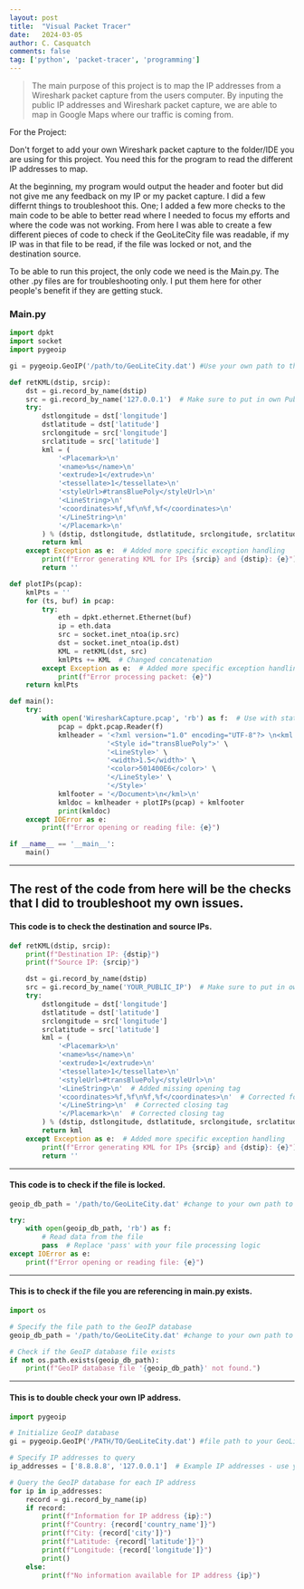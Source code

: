 ```yaml
---
layout: post
title:  "Visual Packet Tracer"
date:   2024-03-05
author: C. Casquatch
comments: false
tag: ['python', 'packet-tracer', 'programming']
---
```


> The main purpose of this project is to map the IP addresses from a Wireshark packet capture from the users computer. By inputing the public IP addresses and Wireshark packet capture, we are able to map in Google Maps where our traffic is coming from.


For the Project:

Don't forget to add your own Wireshark packet capture to the folder/IDE you are using for this project. You need this for the program to read the different IP addresses to map.

At the beginning, my program would output the header and footer but did not give me any feedback on my IP or my packet capture. I did a few differnt things to troubleshoot this. 
One; I added a few more checks to the main code to be able to better read where I needed to focus my efforts and where the code was not working. 
From here I was able to create a few different pieces of code to check if the GeoLiteCity file was readable, if my IP was in that file to be read, if the file was locked or not, and the destination source.

To be able to run this project, the only code we need is the Main.py. The other .py files are for troubleshooting only. I put them here for other people's benefit if they are getting stuck.

### Main.py
```python
import dpkt
import socket
import pygeoip

gi = pygeoip.GeoIP('/path/to/GeoLiteCity.dat') #Use your own path to the file

def retKML(dstip, srcip):
    dst = gi.record_by_name(dstip)
    src = gi.record_by_name('127.0.0.1')  # Make sure to put in own Public IP
    try:
        dstlongitude = dst['longitude']
        dstlatitude = dst['latitude']
        srclongitude = src['longitude']
        srclatitude = src['latitude']
        kml = (
            '<Placemark>\n'
            '<name>%s</name>\n'
            '<extrude>1</extrude>\n'
            '<tessellate>1</tessellate>\n'
            '<styleUrl>#transBluePoly</styleUrl>\n'
            '<LineString>\n'
            '<coordinates>%f,%f\n%f,%f</coordinates>\n'
            '</LineString>\n'
            '</Placemark>\n'
        ) % (dstip, dstlongitude, dstlatitude, srclongitude, srclatitude)
        return kml
    except Exception as e:  # Added more specific exception handling
        print(f"Error generating KML for IPs {srcip} and {dstip}: {e}")
        return ''

def plotIPs(pcap):
    kmlPts = ''
    for (ts, buf) in pcap:
        try:
            eth = dpkt.ethernet.Ethernet(buf)
            ip = eth.data
            src = socket.inet_ntoa(ip.src)
            dst = socket.inet_ntoa(ip.dst)
            KML = retKML(dst, src)
            kmlPts += KML  # Changed concatenation
        except Exception as e:  # Added more specific exception handling
            print(f"Error processing packet: {e}")
    return kmlPts

def main():
    try:
        with open('WiresharkCapture.pcap', 'rb') as f:  # Use with statement for file handling MAKE SURE TO ADD YOUR WIRESHARK FILE HERE*****
            pcap = dpkt.pcap.Reader(f)
            kmlheader = '<?xml version="1.0" encoding="UTF-8"?> \n<kml xmlns="http://www.opengis.net/kml/2.2">\n<Document>\n' \
                        '<Style id="transBluePoly">' \
                        '<LineStyle>' \
                        '<width>1.5</width>' \
                        '<color>501400E6</color>' \
                        '</LineStyle>' \
                        '</Style>'
            kmlfooter = '</Document>\n</kml>\n'
            kmldoc = kmlheader + plotIPs(pcap) + kmlfooter
            print(kmldoc)
    except IOError as e:
        print(f"Error opening or reading file: {e}")

if __name__ == '__main__':
    main()
```

* * * 

## The rest of the code from here will be the checks that I did to troubleshoot my own issues. 


#### This code is to check the destination and source IPs. 

```python
def retKML(dstip, srcip):
    print(f"Destination IP: {dstip}")
    print(f"Source IP: {srcip}")

    dst = gi.record_by_name(dstip)
    src = gi.record_by_name('YOUR_PUBLIC_IP')  # Make sure to put in own IP
    try:
        dstlongitude = dst['longitude']
        dstlatitude = dst['latitude']
        srclongitude = src['longitude']
        srclatitude = src['latitude']
        kml = (
            '<Placemark>\n'
            '<name>%s</name>\n'
            '<extrude>1</extrude>\n'
            '<tessellate>1</tessellate>\n'
            '<styleUrl>#transBluePoly</styleUrl>\n'
            '<LineString>\n'  # Added missing opening tag
            '<coordinates>%f,%f\n%f,%f</coordinates>\n'  # Corrected formatting
            '</LineString>\n'  # Corrected closing tag
            '</Placemark>\n'  # Corrected closing tag
        ) % (dstip, dstlongitude, dstlatitude, srclongitude, srclatitude)  # Corrected formatting
        return kml
    except Exception as e:  # Added more specific exception handling
        print(f"Error generating KML for IPs {srcip} and {dstip}: {e}")
        return ''
```

* * * 

#### This code is to check if the file is locked. 

```python
geoip_db_path = '/path/to/GeoLiteCity.dat' #change to your own path to the file

try:
    with open(geoip_db_path, 'rb') as f:
        # Read data from the file
        pass  # Replace 'pass' with your file processing logic
except IOError as e:
    print(f"Error opening or reading file: {e}")
```

* * *

#### This is to check if the file you are referencing in main.py exists. 

```python
import os

# Specify the file path to the GeoIP database
geoip_db_path = '/path/to/GeoLiteCity.dat' #change to your own path to file

# Check if the GeoIP database file exists
if not os.path.exists(geoip_db_path):
    print(f"GeoIP database file '{geoip_db_path}' not found.")
```

* * *

#### This is to double check your own IP address. 

```python
import pygeoip

# Initialize GeoIP database
gi = pygeoip.GeoIP('/PATH/TO/GeoLiteCity.dat') #file path to your GeoLiteCity.dat file

# Specify IP addresses to query
ip_addresses = ['8.8.8.8', '127.0.0.1']  # Example IP addresses - use your own IP

# Query the GeoIP database for each IP address
for ip in ip_addresses:
    record = gi.record_by_name(ip)
    if record:
        print(f"Information for IP address {ip}:")
        print(f"Country: {record['country_name']}")
        print(f"City: {record['city']}")
        print(f"Latitude: {record['latitude']}")
        print(f"Longitude: {record['longitude']}")
        print()
    else:
        print(f"No information available for IP address {ip}")
```

